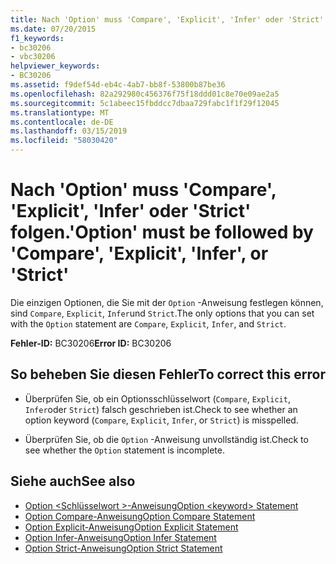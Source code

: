```yaml
---
title: Nach 'Option' muss 'Compare', 'Explicit', 'Infer' oder 'Strict' folgen.
ms.date: 07/20/2015
f1_keywords:
- bc30206
- vbc30206
helpviewer_keywords:
- BC30206
ms.assetid: f9def54d-eb4c-4ab7-bb8f-53800b87be36
ms.openlocfilehash: 82a292980c456376f75f18ddd01c8e70e09ae2a5
ms.sourcegitcommit: 5c1abeec15fbddcc7dbaa729fabc1f1f29f12045
ms.translationtype: MT
ms.contentlocale: de-DE
ms.lasthandoff: 03/15/2019
ms.locfileid: "58030420"
---
```

# <a name="option-must-be-followed-by-compare-explicit-infer-or-strict"></a><span data-ttu-id="456cb-102">Nach 'Option' muss 'Compare', 'Explicit', 'Infer' oder 'Strict' folgen.</span><span class="sxs-lookup"><span data-stu-id="456cb-102">'Option' must be followed by 'Compare', 'Explicit', 'Infer', or 'Strict'</span></span>
<span data-ttu-id="456cb-103">Die einzigen Optionen, die Sie mit der `Option` -Anweisung festlegen können, sind `Compare`, `Explicit`, `Infer`und `Strict`.</span><span class="sxs-lookup"><span data-stu-id="456cb-103">The only options that you can set with the `Option` statement are `Compare`, `Explicit`, `Infer`, and `Strict`.</span></span>  
  
 <span data-ttu-id="456cb-104">**Fehler-ID:** BC30206</span><span class="sxs-lookup"><span data-stu-id="456cb-104">**Error ID:** BC30206</span></span>  
  
## <a name="to-correct-this-error"></a><span data-ttu-id="456cb-105">So beheben Sie diesen Fehler</span><span class="sxs-lookup"><span data-stu-id="456cb-105">To correct this error</span></span>  
  
-   <span data-ttu-id="456cb-106">Überprüfen Sie, ob ein Optionsschlüsselwort (`Compare`, `Explicit`, `Infer`oder `Strict`) falsch geschrieben ist.</span><span class="sxs-lookup"><span data-stu-id="456cb-106">Check to see whether an option keyword (`Compare`, `Explicit`, `Infer`, or `Strict`) is misspelled.</span></span>  
  
-   <span data-ttu-id="456cb-107">Überprüfen Sie, ob die `Option` -Anweisung unvollständig ist.</span><span class="sxs-lookup"><span data-stu-id="456cb-107">Check to see whether the `Option` statement is incomplete.</span></span>  
  
## <a name="see-also"></a><span data-ttu-id="456cb-108">Siehe auch</span><span class="sxs-lookup"><span data-stu-id="456cb-108">See also</span></span>

- [<span data-ttu-id="456cb-109">Option \<Schlüsselwort >-Anweisung</span><span class="sxs-lookup"><span data-stu-id="456cb-109">Option \<keyword> Statement</span></span>](../../visual-basic/language-reference/statements/option-keyword-statement.md)
- [<span data-ttu-id="456cb-110">Option Compare-Anweisung</span><span class="sxs-lookup"><span data-stu-id="456cb-110">Option Compare Statement</span></span>](../../visual-basic/language-reference/statements/option-compare-statement.md)
- [<span data-ttu-id="456cb-111">Option Explicit-Anweisung</span><span class="sxs-lookup"><span data-stu-id="456cb-111">Option Explicit Statement</span></span>](../../visual-basic/language-reference/statements/option-explicit-statement.md)
- [<span data-ttu-id="456cb-112">Option Infer-Anweisung</span><span class="sxs-lookup"><span data-stu-id="456cb-112">Option Infer Statement</span></span>](../../visual-basic/language-reference/statements/option-infer-statement.md)
- [<span data-ttu-id="456cb-113">Option Strict-Anweisung</span><span class="sxs-lookup"><span data-stu-id="456cb-113">Option Strict Statement</span></span>](../../visual-basic/language-reference/statements/option-strict-statement.md)
